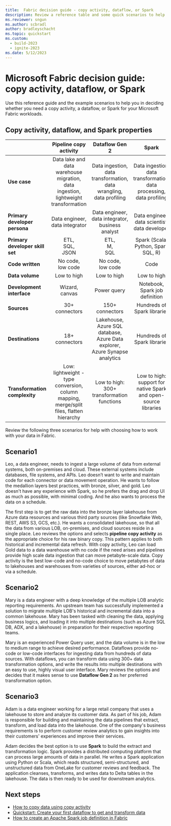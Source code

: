 ```yaml
---
title:  Fabric decision guide - copy activity, dataflow, or Spark
description: Review a reference table and some quick scenarios to help in choosing whether to use copy activity, dataflow, or Spark to work with your data in Fabric.
ms.reviewer: sngun
ms.author: scbradl
author: bradleyschacht
ms.topic: quickstart
ms.custom:
  - build-2023
  - ignite-2023
ms.date: 5/12/2023
---
```


# Microsoft Fabric decision guide: copy activity, dataflow, or Spark

Use this reference guide and the example scenarios to help you in deciding whether you need a copy activity, a dataflow, or Spark for your Microsoft Fabric workloads.

## Copy activity, dataflow, and Spark properties

| | **Pipeline copy activity** | **Dataflow Gen 2** | **Spark** |
|---|:---:|:---:|:---:|
| **Use case** | Data lake and data warehouse migration,<br>data ingestion,<br>lightweight transformation | Data ingestion,<br>data transformation,<br>data wrangling,<br>data profiling | Data ingestion,<br>data transformation,<br>data processing,<br>data profiling |
| **Primary developer persona** | Data engineer,<br>data integrator | Data engineer,<br>data integrator,<br>business analyst | Data engineer,<br>data scientist,<br>data developer |
| **Primary developer skill set** | ETL,<br>SQL,<br>JSON | ETL,<br>M,<br>SQL | Spark (Scala, Python, Spark SQL, R) |
| **Code written** | No code,<br>low code | No code,<br>low code | Code |
| **Data volume** | Low to high | Low to high | Low to high |
| **Development interface** | Wizard,<br>canvas | Power query | Notebook,<br>Spark job definition |
| **Sources** | 30+ connectors | 150+ connectors | Hundreds of Spark libraries |
| **Destinations** | 18+ connectors | Lakehouse,<br>Azure SQL database,<br>Azure Data explorer,<br>Azure Synapse analytics | Hundreds of Spark libraries |
| **Transformation complexity** | Low:<br>lightweight - type conversion, column mapping, merge/split files, flatten hierarchy | Low to high:<br>300+ transformation functions | Low to high:<br>support for native Spark and open-source libraries |

Review the following three scenarios for help with choosing how to work with your data in Fabric.

## Scenario1

Leo, a data engineer, needs to ingest a large volume of data from external systems, both on-premises and cloud. These external systems include databases, file systems, and APIs. Leo doesn’t want to write and maintain code for each connector or data movement operation. He wants to follow the medallion layers best practices, with bronze, silver, and gold. Leo doesn't have any experience with Spark, so he prefers the drag and drop UI as much as possible, with minimal coding. And he also wants to process the data on a schedule.

The first step is to get the raw data into the bronze layer lakehouse from Azure data resources and various third party sources (like Snowflake Web, REST, AWS S3, GCS, etc.). He wants a consolidated lakehouse, so that all the data from various LOB, on-premises, and cloud sources reside in a single place. Leo reviews the options and selects **pipeline copy activity** as the appropriate choice for his raw binary copy. This pattern applies to both historical and incremental data refresh. With copy activity, Leo can load Gold data to a data warehouse with no code if the need arises and pipelines provide high scale data ingestion that can move petabyte-scale data. Copy activity is the best low-code and no-code choice to move petabytes of data to lakehouses and warehouses from varieties of sources, either ad-hoc or via a schedule.

## Scenario2

Mary is a data engineer with a deep knowledge of the multiple LOB analytic reporting requirements. An upstream team has successfully implemented a solution to migrate multiple LOB's historical and incremental data into a common lakehouse. Mary has been tasked with cleaning the data, applying business logics, and loading it into multiple destinations (such as Azure SQL DB, ADX, and a lakehouse) in preparation for their respective reporting teams.

Mary is an experienced Power Query user, and the data volume is in the low to medium range to achieve desired performance. Dataflows provide no-code or low-code interfaces for ingesting data from hundreds of data sources. With dataflows, you can transform data using 300+ data transformation options, and write the results into multiple destinations with an easy to use, highly visual user interface. Mary reviews the options and decides that it makes sense to use **Dataflow Gen 2** as her preferred transformation option.

## Scenario3

Adam is a data engineer working for a large retail company that uses a lakehouse to store and analyze its customer data. As part of his job, Adam is responsible for building and maintaining the data pipelines that extract, transform, and load data into the lakehouse. One of the company's business requirements is to perform customer review analytics to gain insights into their customers' experiences and improve their services.

Adam decides the best option is to use **Spark** to build the extract and transformation logic. Spark provides a distributed computing platform that can process large amounts of data in parallel. He writes a Spark application using Python or Scala, which reads structured, semi-structured, and unstructured data from OneLake for customer reviews and feedback. The application cleanses, transforms, and writes data to Delta tables in the lakehouse. The data is then ready to be used for downstream analytics.

## Next steps

- [How to copy data using copy activity](../data-factory/copy-data-activity.md)
- [Quickstart: Create your first dataflow to get and transform data](../data-factory/create-first-dataflow-gen2.md)
- [How to create an Apache Spark job definition in Fabric](../data-engineering/create-spark-job-definition.md)
